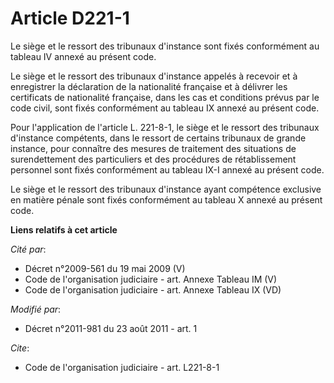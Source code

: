 # Article D221-1

Le siège et le ressort des tribunaux d'instance sont fixés conformément au tableau IV annexé au présent code. 

Le siège et le ressort des tribunaux d'instance appelés à recevoir et à enregistrer la déclaration de la nationalité
française et à délivrer les certificats de nationalité française, dans les cas et conditions prévus par le code civil, sont
fixés conformément au tableau IX annexé au présent code. 

Pour l'application de l'article L. 221-8-1, le siège et le ressort des tribunaux d'instance compétents, dans le ressort de
certains tribunaux de grande instance, pour connaître des mesures de traitement des situations de surendettement des
particuliers et des procédures de rétablissement personnel sont fixés conformément au tableau IX-I annexé au présent code. 

Le siège et le ressort des tribunaux d'instance ayant compétence exclusive en matière pénale sont fixés conformément au
tableau X annexé au présent code.

**Liens relatifs à cet article**

_Cité par_:

  - Décret n°2009-561 du 19 mai 2009 (V)
  - Code de l'organisation judiciaire - art. Annexe Tableau IM (V)
  - Code de l'organisation judiciaire - art. Annexe Tableau IX (VD)

_Modifié par_:

  - Décret n°2011-981 du 23 août 2011 - art. 1

_Cite_:

  - Code de l'organisation judiciaire - art. L221-8-1
